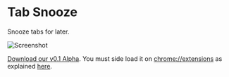Tab Snooze
===========

Snooze tabs for later.

![Screenshot](http://athyuttamreddy.com/tab-snooze/assets/img/leading-image.png)

[Download our v0.1 Alpha](https://github.com/athyuttamre/tab-snooze/releases/tag/v0.1-alpha). You must side load it on [chrome://extensions](chrome://extensions) as explained [here](http://www.maketecheasier.com/manually-install-extensions-google-chrome/).
